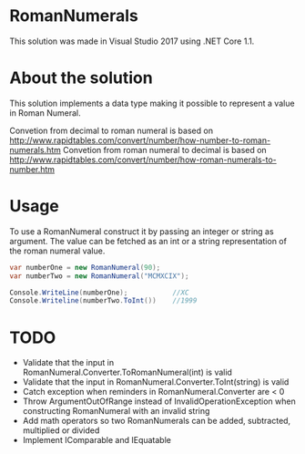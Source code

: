 # RomanNumerals
This solution was made in Visual Studio 2017 using .NET Core 1.1.

# About the solution
This solution implements a data type making it possible to represent a value in Roman Numeral.

Convetion from decimal to roman numeral is based on http://www.rapidtables.com/convert/number/how-number-to-roman-numerals.htm
Convetion from roman numeral to decimal is based on http://www.rapidtables.com/convert/number/how-roman-numerals-to-number.htm

# Usage
To use a RomanNumeral construct it by passing an integer or string as argument. The value can be fetched as an int or a string
representation of the roman numeral value.

```csharp
var numberOne = new RomanNumeral(90);
var numberTwo = new RomanNumeral("MCMXCIX");

Console.WriteLine(numberOne);           //XC
Console.Writeline(numberTwo.ToInt())	//1999
```

# TODO
- Validate that the input in RomanNumeral.Converter.ToRomanNumeral(int) is valid
- Validate that the input in RomanNumeral.Converter.ToInt(string) is valid
- Catch exception when reminders in RomanNumeral.Converter are < 0
- Throw ArgumentOutOfRange instead of InvalidOperationException when constructing RomanNumeral with an invalid string
- Add math operators so two RomanNumerals can be added, subtracted, multiplied or divided 
- Implement IComparable and IEquatable
